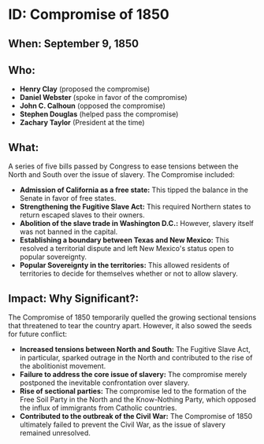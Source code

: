 # ID: Compromise of 1850

## When: September 9, 1850

## Who: 
* **Henry Clay** (proposed the compromise)
* **Daniel Webster** (spoke in favor of the compromise)
* **John C. Calhoun** (opposed the compromise)
* **Stephen Douglas** (helped pass the compromise)
* **Zachary Taylor** (President at the time)

## What: 
A series of five bills passed by Congress to ease tensions between the North and South over the issue of slavery. The Compromise included:

* **Admission of California as a free state:** This tipped the balance in the Senate in favor of free states.
* **Strengthening the Fugitive Slave Act:** This required Northern states to return escaped slaves to their owners.
* **Abolition of the slave trade in Washington D.C.:** However, slavery itself was not banned in the capital.
* **Establishing a boundary between Texas and New Mexico:** This resolved a territorial dispute and left New Mexico's status open to popular sovereignty.
* **Popular Sovereignty in the territories:** This allowed residents of territories to decide for themselves whether or not to allow slavery.

## Impact: Why Significant?:
The Compromise of 1850 temporarily quelled the growing sectional tensions that threatened to tear the country apart. However, it also sowed the seeds for future conflict:

* **Increased tensions between North and South:** The Fugitive Slave Act, in particular, sparked outrage in the North and contributed to the rise of the abolitionist movement.
* **Failure to address the core issue of slavery:** The compromise merely postponed the inevitable confrontation over slavery.
* **Rise of sectional parties:** The compromise led to the formation of the Free Soil Party in the North and the Know-Nothing Party, which opposed the influx of immigrants from Catholic countries.
* **Contributed to the outbreak of the Civil War:** The Compromise of 1850 ultimately failed to prevent the Civil War, as the issue of slavery remained unresolved. 
